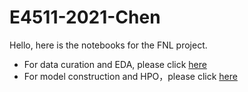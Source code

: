 # E4511-2021-Chen
Hello, here is the notebooks for the FNL project.
* For data curation and EDA, please click [here](https://github.com/WenjingChen12345/E4511-2021-Chen/blob/main/FNL%20project/EDA%20%26%20Curation.ipynb)
* For model construction and HPO，please click [here](https://github.com/WenjingChen12345/E4511-2021-Chen/blob/main/FNL%20project/RF%20Model%20%26%20HPO.ipynb)

